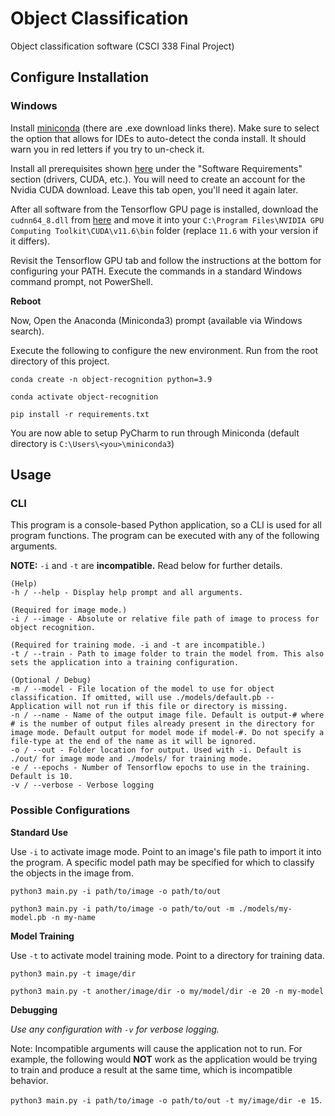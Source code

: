 # Object Classification
Object classification software (CSCI 338 Final Project)

## Configure Installation
### Windows
Install [miniconda](https://docs.conda.io/en/latest/miniconda.html) (there are .exe download links there). Make sure to select the option that allows for IDEs to auto-detect the conda install. It should warn you in red letters if you try to un-check it.

Install all prerequisites shown [here](https://www.tensorflow.org/install/gpu) under the "Software Requirements" section (drivers, CUDA, etc.). You will need to create an account for the Nvidia CUDA download. Leave this tab open, you'll need it again later.

After all software from the Tensorflow GPU page is installed, download the `cudnn64_8.dll` from [here](https://www.dll-files.com/download/dae6bbb218bc4091223a48a97b6eba4b/cudnn64_8.dll.html?c=UWVyZGMrUEdoamJVRWhiQlNKaXJsZz09) and move it into your `C:\Program Files\NVIDIA GPU Computing Toolkit\CUDA\v11.6\bin` folder (replace `11.6` with your version if it differs).

Revisit the Tensorflow GPU tab and follow the instructions at the bottom for configuring your PATH. Execute the commands in a standard Windows command prompt, not PowerShell.

**Reboot**

Now, Open the Anaconda (Miniconda3) prompt (available via Windows search).

Execute the following to configure the new environment. Run from the root directory of this project.

`conda create -n object-recognition python=3.9`

`conda activate object-recognition`

`pip install -r requirements.txt`

You are now able to setup PyCharm to run through Miniconda (default directory is `C:\Users\<you>\miniconda3`)


## Usage
### CLI
This program is a console-based Python application, so a CLI is used for all program functions. The program can be executed with any of the following arguments.

**NOTE:** `-i` and `-t` are **incompatible.** Read below for further details.
```
(Help)
-h / --help - Display help prompt and all arguments.

(Required for image mode.)
-i / --image - Absolute or relative file path of image to process for object recognition.

(Required for training mode. -i and -t are incompatible.)
-t / --train - Path to image folder to train the model from. This also sets the application into a training configuration.

(Optional / Debug)
-m / --model - File location of the model to use for object classification. If omitted, will use ./models/default.pb -- Application will not run if this file or directory is missing.
-n / --name - Name of the output image file. Default is output-# where # is the number of output files already present in the directory for image mode. Default output for model mode if model-#. Do not specify a file-type at the end of the name as it will be ignored.
-o / --out - Folder location for output. Used with -i. Default is ./out/ for image mode and ./models/ for training mode.
-e / --epochs - Number of Tensorflow epochs to use in the training. Default is 10.
-v / --verbose - Verbose logging
```

### Possible Configurations
**Standard Use**

Use `-i` to activate image mode. Point to an image's file path to import it into the program. A specific model path may be specified for which to classify the objects in the image from.

`python3 main.py -i path/to/image -o path/to/out`

`python3 main.py -i path/to/image -o path/to/out -m ./models/my-model.pb -n my-name`

**Model Training**

Use `-t` to activate model training mode. Point to a directory for training data.

`python3 main.py -t image/dir`

`python3 main.py -t another/image/dir -o my/model/dir -e 20 -n my-model`

**Debugging**

*Use any configuration with `-v` for verbose logging.*

Note: Incompatible arguments will cause the application not to run. For example, the following would **NOT** work as the application would be trying to train and produce a result at the same time, which is incompatible behavior.

`python3 main.py -i path/to/image -o path/to/out -t my/image/dir -e 15`.
